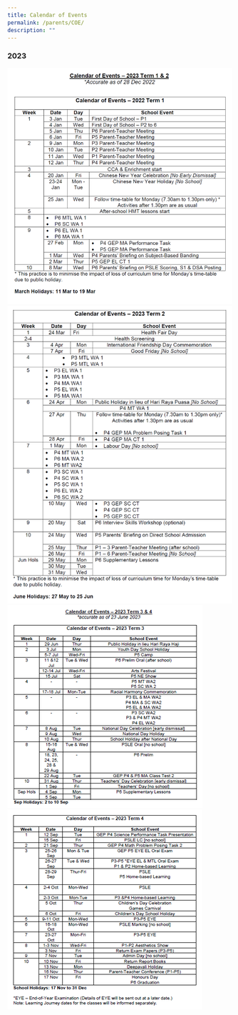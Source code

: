 ```yaml
---
title: Calendar of Events
permalink: /parents/COE/
description: ""
---
```

### **2023**

![](/images/Notification/Term1.png)
![](/images/Notification/Term2.png)
![](/images/Notification/term%203.png)
![](/images/Notification/term%204.png)